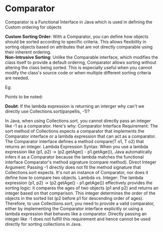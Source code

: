 # Comparator

Comparator is a Functional Interface in Java which is used in defining the Custom ordering for objects


**Custom Sorting Order**: With a Comparator, you can define how objects should be sorted according to specific criteria. This allows flexibility in sorting objects based on attributes that are not directly comparable using their inherent ordering.<br>
**Non-Intrusive Sorting**: Unlike the Comparable interface, which modifies the class itself to provide a default ordering, Comparator allows sorting without altering the class being sorted. This is especially useful when you cannot modify the class's source code or when multiple different sorting criteria are needed.<br>

Eg: 



Points to be noted: <br>

**Doubt**: If the lambda expression is returning an interger why can't we directly use Collections.sort(parpellis, -1)?

In Java, when using Collections.sort, you cannot directly pass an integer like -1 as a comparator. Here's why:
Comparator Interface Requirement: The sort method of Collections expects a comparator that implements the Comparator interface or a lambda expression that can act as a comparator. The Comparator interface defines a method compare(T o1, T o2) that returns an integer.
Lambda Expression Syntax: When you use a lambda expression like (p1, p2) -> (p2.getAge() - p1.getAge()), Java automatically infers it as a Comparator because the lambda matches the functional interface Comparator's method signature (compare method).
Direct Integer Argument: Passing -1 directly does not fit the method signature that Collections.sort expects. It's not an instance of Comparator, nor does it define how to compare two objects.
Lambda vs. Integer: The lambda expression (p1, p2) -> (p2.getAge() - p1.getAge()) effectively provides the sorting logic: it compares the ages of two objects (p1 and p2) and returns an integer based on that comparison. This integer determines the order of the objects in the sorted list (p2 before p1 for descending order of ages).
Therefore, to use Collections.sort, you need to provide a valid comparator, either by implementing the Comparator interface explicitly or using a lambda expression that behaves like a comparator. Directly passing an integer like -1 does not fulfill this requirement and hence cannot be used directly for sorting collections in Java.